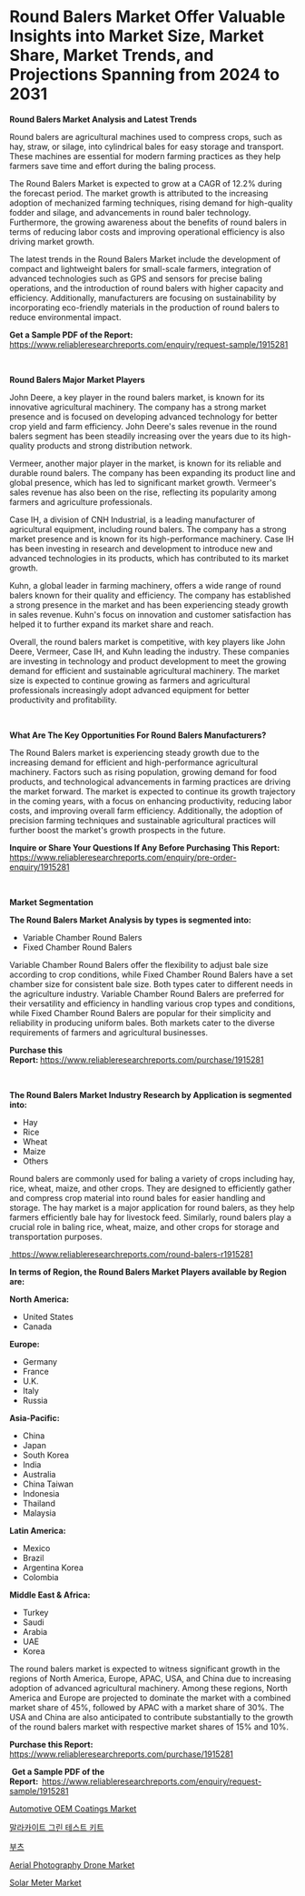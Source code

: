 <p><h1>Round Balers Market Offer Valuable Insights into Market Size, Market Share, Market Trends, and Projections Spanning from 2024 to 2031</h1></p><p><strong>Round Balers Market Analysis and Latest Trends</strong></p>
<p><p>Round balers are agricultural machines used to compress crops, such as hay, straw, or silage, into cylindrical bales for easy storage and transport. These machines are essential for modern farming practices as they help farmers save time and effort during the baling process.</p><p>The Round Balers Market is expected to grow at a CAGR of 12.2% during the forecast period. The market growth is attributed to the increasing adoption of mechanized farming techniques, rising demand for high-quality fodder and silage, and advancements in round baler technology. Furthermore, the growing awareness about the benefits of round balers in terms of reducing labor costs and improving operational efficiency is also driving market growth.</p><p>The latest trends in the Round Balers Market include the development of compact and lightweight balers for small-scale farmers, integration of advanced technologies such as GPS and sensors for precise baling operations, and the introduction of round balers with higher capacity and efficiency. Additionally, manufacturers are focusing on sustainability by incorporating eco-friendly materials in the production of round balers to reduce environmental impact.</p></p>
<p><strong>Get a Sample PDF of the Report:&nbsp;</strong> <a href="https://www.reliableresearchreports.com/enquiry/request-sample/1915281">https://www.reliableresearchreports.com/enquiry/request-sample/1915281</a></p>
<p>&nbsp;</p>
<p><strong>Round Balers Major Market Players</strong></p>
<p><p>John Deere, a key player in the round balers market, is known for its innovative agricultural machinery. The company has a strong market presence and is focused on developing advanced technology for better crop yield and farm efficiency. John Deere's sales revenue in the round balers segment has been steadily increasing over the years due to its high-quality products and strong distribution network.</p><p>Vermeer, another major player in the market, is known for its reliable and durable round balers. The company has been expanding its product line and global presence, which has led to significant market growth. Vermeer's sales revenue has also been on the rise, reflecting its popularity among farmers and agriculture professionals.</p><p>Case IH, a division of CNH Industrial, is a leading manufacturer of agricultural equipment, including round balers. The company has a strong market presence and is known for its high-performance machinery. Case IH has been investing in research and development to introduce new and advanced technologies in its products, which has contributed to its market growth.</p><p>Kuhn, a global leader in farming machinery, offers a wide range of round balers known for their quality and efficiency. The company has established a strong presence in the market and has been experiencing steady growth in sales revenue. Kuhn's focus on innovation and customer satisfaction has helped it to further expand its market share and reach.</p><p>Overall, the round balers market is competitive, with key players like John Deere, Vermeer, Case IH, and Kuhn leading the industry. These companies are investing in technology and product development to meet the growing demand for efficient and sustainable agricultural machinery. The market size is expected to continue growing as farmers and agricultural professionals increasingly adopt advanced equipment for better productivity and profitability.</p></p>
<p>&nbsp;</p>
<p><strong>What Are The Key Opportunities For Round Balers Manufacturers?</strong></p>
<p><p>The Round Balers market is experiencing steady growth due to the increasing demand for efficient and high-performance agricultural machinery. Factors such as rising population, growing demand for food products, and technological advancements in farming practices are driving the market forward. The market is expected to continue its growth trajectory in the coming years, with a focus on enhancing productivity, reducing labor costs, and improving overall farm efficiency. Additionally, the adoption of precision farming techniques and sustainable agricultural practices will further boost the market's growth prospects in the future.</p></p>
<p><strong>Inquire or Share Your Questions If Any Before Purchasing This Report:</strong> <a href="https://www.reliableresearchreports.com/enquiry/pre-order-enquiry/1915281">https://www.reliableresearchreports.com/enquiry/pre-order-enquiry/1915281</a></p>
<p>&nbsp;</p>
<p><strong>Market Segmentation</strong></p>
<p><strong>The Round Balers Market Analysis by types is segmented into:</strong></p>
<p><ul><li>Variable Chamber Round Balers</li><li>Fixed Chamber Round Balers</li></ul></p>
<p><p>Variable Chamber Round Balers offer the flexibility to adjust bale size according to crop conditions, while Fixed Chamber Round Balers have a set chamber size for consistent bale size. Both types cater to different needs in the agriculture industry. Variable Chamber Round Balers are preferred for their versatility and efficiency in handling various crop types and conditions, while Fixed Chamber Round Balers are popular for their simplicity and reliability in producing uniform bales. Both markets cater to the diverse requirements of farmers and agricultural businesses.</p></p>
<p><strong>Purchase this Report:&nbsp;</strong><a href="https://www.reliableresearchreports.com/purchase/1915281">https://www.reliableresearchreports.com/purchase/1915281</a></p>
<p>&nbsp;</p>
<p><strong>The Round Balers Market Industry Research by Application is segmented into:</strong></p>
<p><ul><li>Hay</li><li>Rice</li><li>Wheat</li><li>Maize</li><li>Others</li></ul></p>
<p><p>Round balers are commonly used for baling a variety of crops including hay, rice, wheat, maize, and other crops. They are designed to efficiently gather and compress crop material into round bales for easier handling and storage. The hay market is a major application for round balers, as they help farmers efficiently bale hay for livestock feed. Similarly, round balers play a crucial role in baling rice, wheat, maize, and other crops for storage and transportation purposes.</p></p>
<p><a href="https://www.reliableresearchreports.com/round-balers-r1915281">&nbsp;https://www.reliableresearchreports.com/round-balers-r1915281</a></p>
<p><strong>In terms of Region, the Round Balers Market Players available by Region are:</strong></p>
<p>
    <p> <strong> North America: </strong>
        <ul>
            <li>United States</li>
            <li>Canada</li>
        </ul>
        </p> 
    <p> <strong> Europe: </strong>
        <ul>
            <li>Germany</li>
            <li>France</li>
            <li>U.K.</li>
            <li>Italy</li>
            <li>Russia</li>
        </ul>
        </p> 
    <p> <strong> Asia-Pacific: </strong>
        <ul>
            <li>China</li>
            <li>Japan</li>
            <li>South Korea</li>
            <li>India</li>
            <li>Australia</li>
            <li>China Taiwan</li>
            <li>Indonesia</li>
            <li>Thailand</li>
            <li>Malaysia</li>
        </ul>
        </p> 
    <p> <strong> Latin America: </strong>
        <ul>
            <li>Mexico</li>
            <li>Brazil</li>
            <li>Argentina Korea</li>
            <li>Colombia</li>
        </ul>
        </p> 
    <p> <strong> Middle East & Africa: </strong>
        <ul>
            <li>Turkey</li>
            <li>Saudi</li>
            <li>Arabia</li>
            <li>UAE</li>
            <li>Korea</li>
        </ul>
    </p>
    </p>
<p><p>The round balers market is expected to witness significant growth in the regions of North America, Europe, APAC, USA, and China due to increasing adoption of advanced agricultural machinery. Among these regions, North America and Europe are projected to dominate the market with a combined market share of 45%, followed by APAC with a market share of 30%. The USA and China are also anticipated to contribute substantially to the growth of the round balers market with respective market shares of 15% and 10%.</p></p>
<p><strong>Purchase this Report: </strong><a href="https://www.reliableresearchreports.com/purchase/1915281">https://www.reliableresearchreports.com/purchase/1915281</a></p>
<p>&nbsp;<strong>Get a Sample PDF of the Report:&nbsp;&nbsp;</strong><a href="https://www.reliableresearchreports.com/enquiry/request-sample/1915281">https://www.reliableresearchreports.com/enquiry/request-sample/1915281</a></p>
<p><strong></strong></p>
<p><p><a href="https://issuu.com/reportprime-2/docs/automotive-oem-coatings-market-size-2030.pptx">Automotive OEM Coatings Market</a></p><p><a href="https://medium.com/@emmamoy1/%EB%A7%90%EB%9D%BC%EC%B9%B4%EC%9D%B4%ED%8A%B8-%EA%B7%B8%EB%A6%B0-%EC%8B%9C%ED%97%98-%ED%82%A4%ED%8A%B8-%EC%8B%9C%EC%9E%A5-%EB%B6%84%EC%84%9D-%EA%B7%B8%EC%9D%98-cagr-%EC%8B%9C%EC%9E%A5-%EC%84%B8%EB%B6%84%ED%99%94-%EB%B0%8F-%EA%B8%80%EB%A1%9C%EB%B2%8C-%EC%82%B0%EC%97%85-%EA%B0%9C%EC%9A%94-0f5b31d8dd51">말라카이트 그린 테스트 키트</a></p><p><a href="https://github.com/vsn7qpua81q/Market-Research-Report-List-1/blob/main/883649030396.md">부츠</a></p><p><a href="https://github.com/markusgodoy/Market-Research-Report-List-3/blob/main/aerial-photography-drone-market.md">Aerial Photography Drone Market</a></p><p><a href="https://github.com/luckyshygirl/Market-Research-Report-List-4/blob/main/solar-meter-market.md">Solar Meter Market</a></p></p>